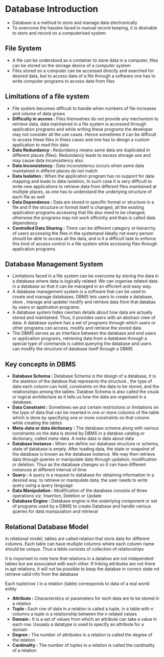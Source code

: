 # Database Introduction
- Database is a method to store and manage data electronically
- To overcome the hassles faced in manual record keeping, it is desirable to store and record on a computerised system

## File System
- A file can be understood as a container to store data in a computer, files can be stored on the storage device of a computer system
- Files stored on a computer can be accessed directly and searched for desired data, but to access data of a file through a software one has to write computer programs to access data from files

## Limitations of a file system
- File system becomes difficult to handle when numbers of file increases and volume of data grows
- **Difficulty in access :** Files themselves do not provide any mechanism to retrieve data, data maintained in a file system is accessed through application programs and while writing these programs the developer may not consider all the use cases. Hence sometimes it can be difficult to access these files in thses cases and one has to design a custom application to read this data
- **Data Redundancy :** Redundancy means same data are duplicated in different places (files). Redundancy leads to excess storage use and may cause data inconsistency also.
- **Data Inconsistency :** Data inconsistency occurs when same data maintained in differnt places do not match 
- **Data Isolation :** When the application program has no support for data mapping and leads to data isolation, In such case it is very difficult to write new applications to retrieve data from different files maintained at multiple places, as one has to understand the underlying structure of each file as well
- **Data Dependence :** Data are stored in specific format or structure in a file and if the structure or format itself is changed, all the existing application programs accessing that file also need to be changed, otherwise the programs may not work efficintly and thais is called data dependency
- **Controlled Data Sharing :** There can be different category ot hierarchy of users accessing the files in the systemand ideally not every person should be able to access all the data, and is it a difficult task to enforce this kind of access control in a file system while accessing files through application programs

## Database Management System
- Limitations faced in a file system can be overcome by storing the data in a database where data is logically related. We can organise related data in a database so that it can be managed in an efficient and easy way.
- A database management system is a software that can be used to create and manage databases. DBMS lets users to create a database, store , manage and update/ modify and retrieve data from that databas by users or application programs.
- A database system hides ceertain details about how data are actually stored and maintained. Thus, it provides users with an abstract view of data. A database system has a set of programs through which users or other programs can access, modify and retrieve the stored data
- The DBMS serves as an interface between the database and end users or application programs, retrieving data from a database through a special type of commands is called querying the database and users can modify the structure of database itself through a DBMS

## Key concepts in DBMS

- **Database Schema :** Database Schema is the design of a database, it is the skeleton of the databse that represents the structure , the type of data each column can hold, constraints on the data to be stored, and the relationships among the tables. Databse Schema is also called the visula or logical architecture as it tells us how the data are organised in a database.
- **Data Constraint :** Sometimes we put certain restrictions or limitations on the type of data that can be inserted in one or more columns of the table which is done by specifying one or more constraints on that column while creating the tables
- **Meta-data or data dictionary :** The database schema along with various constraints on the data is stored by DBMS in a databse catalog or dictionary, called meta-data. A meta-data is data about data
-  **Database Instance :** When we define our database structure or schema, state of database is empty. After loading data, the state or snapshot of the database is known as the database instance. We may then retrieve data through queries or manipulate data through updation, modification or deletion. Thus as the database changes so it can have different instances at different interval of time
-  **Query :** A query is a request to database for obtaining information in a desired way. to retrieve or manipulate data, the user needs to write query using a query language 
-  **Data Manipulation :** Modification of the database consists of three operations viz. Insertion, Deletion or Update
-  **Database Engine :** Database engine is the underlying component or set of programs used by a DBMS to create Database and handle various queries for data manipulation and retrieval

## Relational Database Model
In relational model, tables are called relation that store data for different columns. Each table can have multiple columns where each column name should be unique. Thus a teble consists of collection of relationships

It is important to note here that relations in a databse are not independent tables but are associated with each other. If linking attributes are not there in apt relations, it will not be possible to keep the databse in correct state nd retrieve valid info from the database

Each tuple(row ) in a relation (table) corresponds to data of a real world entity

- **Attribute :** Characterstics or parameters for wich data are to be stored in a relation
- **Tuple :** Each row of data in a relation is called a tuple, in a table with n columns  a tuple is a relationship between the n related values
- **Domain :** It is a set of values from which an attribute can take a value in each row. Usuaaly a datatype is used to specify an attribute for a domain
- **Degree :** The number of attributes in a relation is called the degree of the relation
- **Cardinality :** The number of tuples in a relation is called the cardinality of a relation

